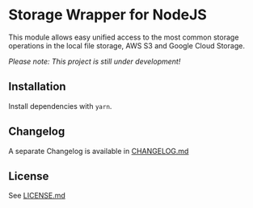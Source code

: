 # Storage Wrapper for NodeJS

This module allows easy unified access to the most common storage operations in the local file storage, AWS S3 and Google Cloud Storage.  

*Please note: This project is still under development!*  

## Installation

Install dependencies with `yarn`.

## Changelog

A separate Changelog is available in [CHANGELOG.md](CHANGELOG.md)

## License

See [LICENSE.md](LICENSE.md)
